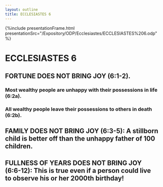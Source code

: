 ```yaml
---
layout: outline
title: ECCLESIASTES 6
---
```

{%include presentationFrame.html presentationSrc="/Expository/ODP/Ecclesiastes/ECCLESIASTES%206.odp"%}

# ECCLESIASTES 6 
## FORTUNE DOES NOT BRING JOY (6:1-2). 
###  Most wealthy people are unhappy with their possessions in life (6:2a). 
###  All wealthy people leave their possessions to others in death (6:2b). 
## FAMILY DOES NOT BRING JOY (6:3-5): A stillborn child is better off than the unhappy father of 100 children. 
## FULLNESS OF YEARS DOES NOT BRING JOY (6:6-12): This is true even if a person could live to observe his or her 2000th birthday! 
